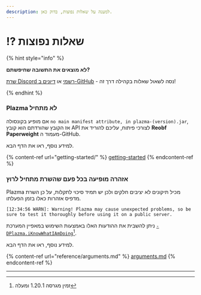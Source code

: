 ```yaml
---
description: למענה על שאלות נפוצות, בדוק כאן.
---
```


# ⁉️ שאלות נפוצות

{% hint style="info" %}

**לא מוצאים את התשובה שחיפשתם?**

[שרת Discord רשמי](https://discord.gg/MmfC52K8A8) או [דיונים ב-GitHub](https://github.com/PlazmaMC/PlazmaBukkit/discussions) - נסה לשאול שאלות בקהילה דרך זה!

{% endhint %}

### Plazma לא מתחיל

אם מופיע בקונסולה `no main manifest attribute, in plazma-(version).jar`,\
אז הקובץ שהורדתם הוא קובץ API לצורכי פיתוח, עליכם להוריד את **Reobf Paperweight** מעמוד ה-GitHub.

למידע נוסף, ראו את הדף הבא.

{% content-ref url="getting-started/" %}
[getting-started](getting-started#id-2)
{% endcontent-ref %}

### אזהרה מופיעה בכל פעם שהשרת מתחיל לרוץ

Plazma מכיל תיקונים לא יציבים חלקים ולכן יש תמיד סיכוי לתקלות, על כן השרת מדפיס אזהרות כאלו בזמן הפעלתו.

```log
[12:34:56 WARN]: Warning! Plazma may cause unexpected problems, so be sure to test it thoroughly before using it on a public server.
```

ניתן להשבית את ההודעות האלו באמצעות השימוש במאפיין המערכת [`-DPlazma.iKnowWhatIAmDoing`](#user-content-fn-1)[^1].

למידע נוסף, ראו את הדף הבא.

{% content-ref url="reference/arguments.md" %}
[arguments.md](reference/arguments.md#plazma.iknowwhatiamdoing)
{% endcontent-ref %}

***

[^1]: זמין מגרסה 1.20.1 ומעלה
